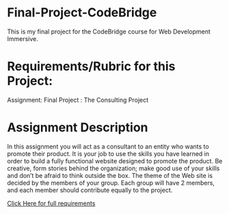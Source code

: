 # Final-Project-CodeBridge

This is my final project for the CodeBridge course for Web Development Immersive. 

# Requirements/Rubric for this Project:

Assignment: Final Project : The Consulting Project

# Assignment Description

In this assignment you will act as a consultant to an entity who wants to promote their product. It is your job to use the skills you have learned in order to build a fully functional website designed to promote the product. Be creative, form stories behind the organization; make good use of your skills and don’t be afraid to think outside the box.  The theme of the Web site is decided by the members of your group. Each group will have 2 members, and each member should contribute equally to the project.
 
<a href="https://perscholas.instructure.com/courses/57/assignments/2384">Click Here for full requirements</a>

